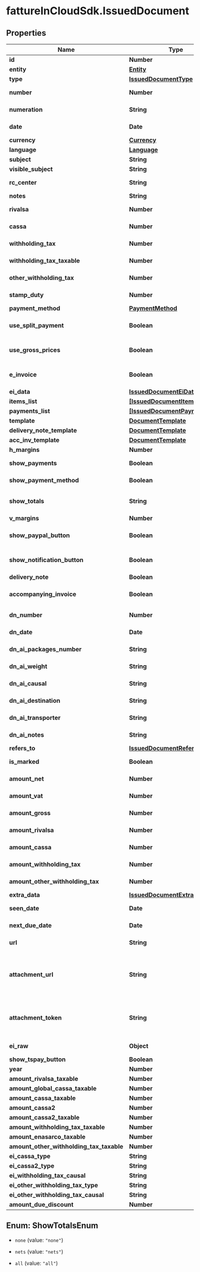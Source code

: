 # fattureInCloudSdk.IssuedDocument

## Properties

Name | Type | Description | Notes
------------ | ------------- | ------------- | -------------
**id** | **Number** | Unique identifier of the document. | [optional] 
**entity** | [**Entity**](Entity.md) |  | [optional] 
**type** | [**IssuedDocumentType**](IssuedDocumentType.md) |  | [optional] 
**number** | **Number** | Number of the document [If not specified, next number is used] | [optional] 
**numeration** | **String** | Numeration of the document [Not available if type&#x3D;delivery_note] | [optional] 
**date** | **Date** | Date of the document [If not specified, today date is used] | [optional] 
**currency** | [**Currency**](Currency.md) |  | [optional] 
**language** | [**Language**](Language.md) |  | [optional] 
**subject** | **String** | Issued document subject. | [optional] 
**visible_subject** | **String** | Issued document visible subject. | [optional] 
**rc_center** | **String** | Revenue center [or cost center if type&#x3D;supplier_order]. | [optional] 
**notes** | **String** | Issued document extra notes. | [optional] 
**rivalsa** | **Number** | \&quot;Rivalsa INPS\&quot; percentual value | [optional] 
**cassa** | **Number** | \&quot;Cassa previdenziale\&quot; percentual value | [optional] 
**withholding_tax** | **Number** | Withholding tax (ritenuta d&#39;acconto) percentual value | [optional] 
**withholding_tax_taxable** | **Number** | Withholding tax taxable (imponibile) percentual value | [optional] 
**other_withholding_tax** | **Number** | Other withholding tax (altra ritenuta) percentual value | [optional] 
**stamp_duty** | **Number** | Stamp duty value [0 if not present] | [optional] 
**payment_method** | [**PaymentMethod**](PaymentMethod.md) |  | [optional] 
**use_split_payment** | **Boolean** |  | [optional] [default to false]
**use_gross_prices** | **Boolean** |  | [optional] [default to false]
**e_invoice** | **Boolean** | Indicates if this is an e-invoice. | [optional] [default to false]
**ei_data** | [**IssuedDocumentEiData**](IssuedDocumentEiData.md) |  | [optional] 
**items_list** | [**[IssuedDocumentItemsList]**](IssuedDocumentItemsList.md) |  | [optional] 
**payments_list** | [**[IssuedDocumentPaymentsList]**](IssuedDocumentPaymentsList.md) |  | [optional] 
**template** | [**DocumentTemplate**](DocumentTemplate.md) |  | [optional] 
**delivery_note_template** | [**DocumentTemplate**](DocumentTemplate.md) |  | [optional] 
**acc_inv_template** | [**DocumentTemplate**](DocumentTemplate.md) |  | [optional] 
**h_margins** | **Number** | Horizontal margins. | [optional] 
**show_payments** | **Boolean** | Shows the expiration dates of the payments on the document. | [optional] 
**show_payment_method** | **Boolean** | Show the payment method details on the document. | [optional] 
**show_totals** | **String** | Totals mode. | [optional] [default to &#39;all&#39;]
**v_margins** | **Number** | Vertical margins. | [optional] 
**show_paypal_button** | **Boolean** |  | [optional] [default to false]
**show_notification_button** | **Boolean** |  | [optional] [default to false]
**delivery_note** | **Boolean** |  | [optional] 
**accompanying_invoice** | **Boolean** | Attach an accompanying invoice. | [optional] [default to false]
**dn_number** | **Number** | Number (for the attached delivery note). | [optional] 
**dn_date** | **Date** | Date (for the attached delivery note). | [optional] 
**dn_ai_packages_number** | **String** | Number of packages (for the attached delivery note). | [optional] 
**dn_ai_weight** | **String** | Weight (for the attached delivery note). | [optional] 
**dn_ai_causal** | **String** | Causal (for the attached delivery note). | [optional] 
**dn_ai_destination** | **String** | Destination (for the attached delivery note). | [optional] 
**dn_ai_transporter** | **String** | Transporter (for the attached delivery note). | [optional] 
**dn_ai_notes** | **String** | Notes (for the attached delivery note). | [optional] 
**refers_to** | [**IssuedDocumentRefersTo**](IssuedDocumentRefersTo.md) |  | [optional] 
**is_marked** | **Boolean** | This is true if the document is marked. | [optional] 
**amount_net** | **Number** | [Read Only] Total net amount (competenze). | [optional] [readonly] 
**amount_vat** | **Number** | [Read Only] Total vat amount (IVA). | [optional] [readonly] 
**amount_gross** | **Number** | [Read Only] Total gross amount (totale documento). | [optional] [readonly] 
**amount_rivalsa** | **Number** | [Read Only] Rivalsa amount. | [optional] [readonly] 
**amount_cassa** | **Number** | [Read Only] Cassa amount. | [optional] [readonly] 
**amount_withholding_tax** | **Number** | [Read Only] Withholding tax amount (ritenuta d&#39;acconto). | [optional] [readonly] 
**amount_other_withholding_tax** | **Number** | [Read Only] Other withholding tax amount (altra ritenuta). | [optional] [readonly] 
**extra_data** | [**IssuedDocumentExtraData**](IssuedDocumentExtraData.md) |  | [optional] 
**seen_date** | **Date** | Date when the client/supplier has seen the document. | [optional] 
**next_due_date** | **Date** | Date of the next not paid payment. | [optional] 
**url** | **String** | Public url of the document PDF file. | [optional] 
**attachment_url** | **String** | [Read Only] Public url of the attached file. Authomatically set if a valid attachment token is passed via POST /issued_documents or PUT /issued_documents/{documentId}. | [optional] [readonly] 
**attachment_token** | **String** | [Write Only] Attachment token returned by POST /issued_documents/attachment. Used to attach the file already uploaded. | [optional] 
**ei_raw** | **Object** | Advanced raw attributes for e-invoices. | [optional] 
**show_tspay_button** | **Boolean** | Show ts pay button. | [optional] 
**year** | **Number** | Invoice year. | [optional] 
**amount_rivalsa_taxable** | **Number** |  | [optional] 
**amount_global_cassa_taxable** | **Number** |  | [optional] 
**amount_cassa_taxable** | **Number** |  | [optional] 
**amount_cassa2** | **Number** |  | [optional] 
**amount_cassa2_taxable** | **Number** |  | [optional] 
**amount_withholding_tax_taxable** | **Number** |  | [optional] 
**amount_enasarco_taxable** | **Number** |  | [optional] 
**amount_other_withholding_tax_taxable** | **Number** |  | [optional] 
**ei_cassa_type** | **String** |  | [optional] 
**ei_cassa2_type** | **String** |  | [optional] 
**ei_withholding_tax_causal** | **String** |  | [optional] 
**ei_other_withholding_tax_type** | **String** |  | [optional] 
**ei_other_withholding_tax_causal** | **String** |  | [optional] 
**amount_due_discount** | **Number** |  | [optional] 



## Enum: ShowTotalsEnum


* `none` (value: `"none"`)

* `nets` (value: `"nets"`)

* `all` (value: `"all"`)




